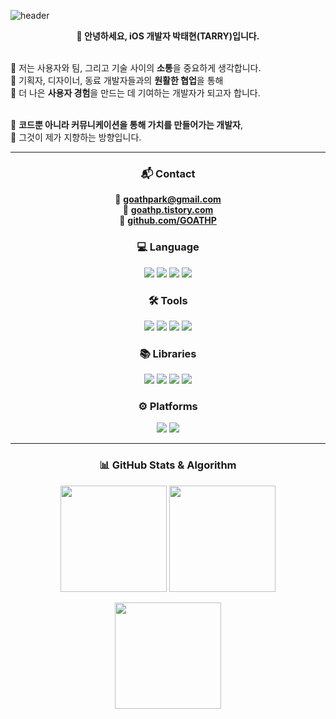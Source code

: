 <!-- 🔥 헤더 -->
![header](https://capsule-render.vercel.app/api?type=waving&color=0:FA55B8,100:9B6FFF&height=230&text=🔥소통을%20중시하는%20iOS%20개발자%20박태현(TARRY)%20입니다.&fontColor=ffffff&fontSize=32)

<!-- 👋 소개 -->
<p align="center">
  <b>👋 안녕하세요, iOS 개발자 박태현(TARRY)입니다.</b><br><br>

  🧭 저는 사용자와 팀, 그리고 기술 사이의 <b>소통</b>을 중요하게 생각합니다.<br>
  🤝 기획자, 디자이너, 동료 개발자들과의 <b>원활한 협업</b>을 통해<br>
  🚀 더 나은 <b>사용자 경험</b>을 만드는 데 기여하는 개발자가 되고자 합니다.<br><br>

  💬 <b>코드뿐 아니라 커뮤니케이션을 통해 가치를 만들어가는 개발자</b>,<br>
  🎯 그것이 제가 지향하는 방향입니다.
</p>

---

<!-- 📬 Contact -->
<h3 align="center">📬 Contact</h3>

<p align="center">
  📧 <a href="mailto:goathpark@gmail.com"><b>goathpark@gmail.com</b></a><br>
  📝 <a href="https://goathp.tistory.com/" target="_blank"><b>goathp.tistory.com</b></a><br>
  🐙 <a href="https://github.com/GOATHP" target="_blank"><b>github.com/GOATHP</b></a>
</p>

<!-- 💻 Language -->
<h3 align="center">💻 Language</h3>
<p align="center">
  <img src="https://img.shields.io/badge/Swift-F05138?style=plastic&logo=Swift&logoColor=white"/>
  <img src="https://img.shields.io/badge/Java-F78C40?style=plastic&logo=OpenJDK&logoColor=white">
  <img src="https://img.shields.io/badge/R-276DC3?style=plastic&logo=R&logoColor=white">
  <img src="https://img.shields.io/badge/Python-3776AB?style=plastic&logo=Python&logoColor=white">
</p>

<!-- 🛠 Tools -->
<h3 align="center">🛠 Tools</h3>
<p align="center">
  <img src="https://img.shields.io/badge/Eclipse-2C2255?style=plastic&logo=Eclipse&logoColor=white">
  <img src="https://img.shields.io/badge/RStudio-75AADB?style=plastic&logo=RStudio&logoColor=white">
  <img src="https://img.shields.io/badge/Jupyter-F37626?style=plastic&logo=Jupyter&logoColor=white">
  <img src="https://img.shields.io/badge/VS Code-007ACC?style=plastic&logo=Visual Studio Code&logoColor=white">
</p>

<!-- 📚 Libraries -->
<h3 align="center">📚 Libraries</h3>
<p align="center">
  <img src="https://img.shields.io/badge/Selenium-43B02A?style=plastic&logo=Selenium&logoColor=white">
  <img src="https://img.shields.io/badge/pandas-150458?style=plastic&logo=pandas&logoColor=white">
  <img src="https://img.shields.io/badge/TensorFlow-FF6F00?style=plastic&logo=TensorFlow&logoColor=white">
  <img src="https://img.shields.io/badge/PyTorch-EE4C2C?style=plastic&logo=PyTorch&logoColor=white">
</p>

<!-- ⚙️ Platforms -->
<h3 align="center">⚙️ Platforms</h3>
<p align="center">
  <img src="https://img.shields.io/badge/Oracle-F80000?style=plastic&logo=Oracle&logoColor=white">
  <img src="https://img.shields.io/badge/Linux-FCC624?style=plastic&logo=Linux&logoColor=white">
</p>

---

<!-- 📊 Stats -->
<h3 align="center">📊 GitHub Stats & Algorithm</h3>

<p align="center">
  <img src="https://github-readme-stats.vercel.app/api/top-langs/?username=GOATHP&hide_progress=false" height="170">
  <img src="https://github-readme-stats.vercel.app/api?username=GOATHP&show_icons=true&theme=radical" height="170">
</p>

<p align="center">
  <img src="http://mazassumnida.wtf/api/v2/generate_badge?boj=mds468" height="170">
</p>
